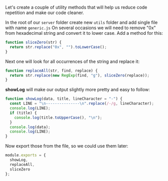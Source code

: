 Let's create a couple of utility methods that will help us reduce code repetition and make our code cleaner.

In the root of our `server` folder create new `utils` folder and add single file with name `generic.js`
On several occasions we will need to remove "0x" from hexadecimal string and convert it to lower case. Add a method for this:  
```javascript
function sliceZero(str) {
  return str.replace("0x", "").toLowerCase();
}
```
Next one will look for all occurrences of the string and replace it:
```javascript
function replaceAll(str, find, replace) {
  return str.replace(new RegExp(find, "g"), sliceZero(replace));
}
```
**showLog** will make our output slightly more pretty and easy to follow:
```javascript
function showLog(data, title, lineCharacter = "-") {
  const LINE = "\n---------------\n".replace(/-/g, lineCharacter);
  console.log(LINE);
  if (title) {
    console.log(title.toUpperCase(), "\n");
  }
  console.log(data);
  console.log(LINE);
}
```
Now export those from the file, so we could use them later:
```javascript
module.exports = {
  showLog,
  replaceAll,
  sliceZero
};
```


